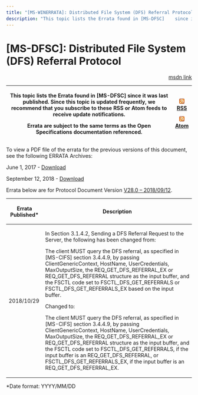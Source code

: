 ```yaml
---
title: "[MS-WINERRATA]: Distributed File System (DFS) Referral Protocol"
description: "This topic lists the Errata found in [MS-DFSC]    since it was last published. Since this topic is updated frequently, we    recommend that you"
---
```


# [MS-DFSC]: Distributed File System (DFS) Referral Protocol

<p align="right"><a href="https://msdn.microsoft.com/en-us/library/e4d30eb5-439f-433e-9caa-565fa1204f06">msdn link</a></p>
<p> </p>

<table>
 <thead>
  <tr>
   <th>
   <p>This topic lists the Errata found in [MS-DFSC]
   since it was last published. Since this topic is updated frequently, we
   recommend that you subscribe to these RSS or Atom feeds to receive update
   notifications.</p>
   <p>Errata are subject to the same terms as the
   Open Specifications documentation referenced.</p>
   </th>
   <th>
   <p><img id="Picture 168" src="ms-winerrata_files/image003.png"><a href="http://blogs.msdn.com/b/protocol_content_errata/rss.aspx">RSS</a> </p>
   <p><img id="Picture 255" src="ms-winerrata_files/image003.png"><a href="http://blogs.msdn.com/b/protocol_content_errata/atom.aspx">Atom</a> </p>
   <p> </p>
   </th>
  </tr>
 </thead>
</table>

<p>To view a PDF file of the errata for the previous versions
of this document, see the following ERRATA Archives:</p>

<p>June 1, 2017 - <a href="https://winprotocoldoc.blob.core.windows.net/productionwindowsarchives/MS-WINERRATA/%5bMS-WINERRATA%5d-170601.pdf">Download</a><span> </span></p>

<p>September 12, 2018 - <a href="https://winprotocoldoc.blob.core.windows.net/productionwindowsarchives/MS-WINERRATA/%5bMS-WINERRATA%5d-180912.pdf">Download</a></p>

<p>Errata below are for Protocol Document Version <a href="https://msdn.microsoft.com/en-us/library/cc226982.aspx">V28.0 –
2018/09/12</a>.</p>

<table>
 <thead>
  <tr>
   <th>
   <p>Errata Published*</p>
   </th>
   <th>
   <p>Description</p>
   </th>
  </tr>
 </thead>
 <tr>
  <td>
  <p>2018/10/29</p>
  </td>
  <td>
  <p>In Section 3.1.4.2, Sending a DFS Referral Request to
  the Server, the following has been changed from:</p>
  <p> </p>
  <p>The client MUST query the DFS referral, as specified
  in [MS-CIFS] section 3.4.4.9, by passing ClientGenericContext, HostName,
  UserCredentials, MaxOutputSize, the REQ_GET_DFS_REFERRAL_EX or REQ_GET_DFS_REFERRAL
  structure as the input buffer, and the FSCTL code set to
  FSCTL_DFS_GET_REFERRALS or FSCTL_DFS_GET_REFERRALS_EX based on the input
  buffer.</p>
  <p> </p>
  <p>Changed to:</p>
  <p> </p>
  <p>The client MUST query the DFS referral, as specified
  in [MS-CIFS] section 3.4.4.9, by passing ClientGenericContext, HostName,
  UserCredentials, MaxOutputSize, the REQ_GET_DFS_REFERRAL_EX or
  REQ_GET_DFS_REFERRAL structure as the input buffer, and the FSCTL code set to
  FSCTL_DFS_GET_REFERRALS, if the input buffer is an REQ_GET_DFS_REFERRAL, or FSCTL_DFS_GET_REFERRALS_EX,
  if the input buffer is an REQ_GET_DFS_REFERRAL_EX.</p>
  </td>
 </tr>
</table>

<p>*Date format: YYYY/MM/DD</p>


                